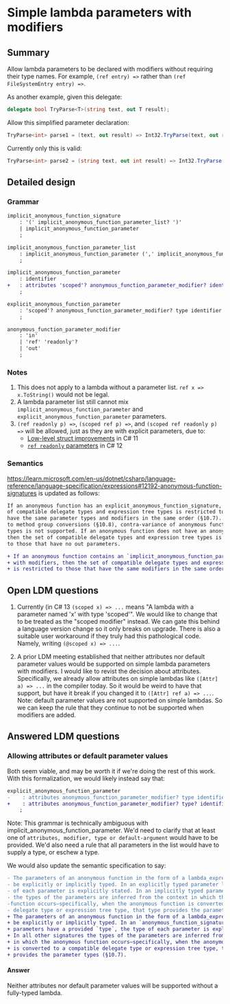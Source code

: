 # Simple lambda parameters with modifiers

## Summary

Allow lambda parameters to be declared with modifiers without requiring their type names. For example, `(ref entry) =>` rather than `(ref FileSystemEntry entry) =>`.

As another example, given this delegate:
```cs
delegate bool TryParse<T>(string text, out T result);
```

Allow this simplified parameter declaration:
```cs
TryParse<int> parse1 = (text, out result) => Int32.TryParse(text, out result);
```

Currently only this is valid:
```cs
TryParse<int> parse2 = (string text, out int result) => Int32.TryParse(text, out result);
```

## Detailed design

### Grammar

```diff
implicit_anonymous_function_signature
    : '(' implicit_anonymous_function_parameter_list? ')'
    | implicit_anonymous_function_parameter
    ;

implicit_anonymous_function_parameter_list
    : implicit_anonymous_function_parameter (',' implicit_anonymous_function_parameter)*
    ;

implicit_anonymous_function_parameter
    : identifier
+   : attributes 'scoped'? anonymous_function_parameter_modifier? identifier
    ;

explicit_anonymous_function_parameter
    : 'scoped'? anonymous_function_parameter_modifier? type identifier
    ;

anonymous_function_parameter_modifier
    : 'in'
    | 'ref' 'readonly'?
    | 'out'
    ;
```

### Notes

1. This does not apply to a lambda without a parameter list. `ref x => x.ToString()` would not be legal.
1. A lambda parameter list still cannot mix `implicit_anonymous_function_parameter` and `explicit_anonymous_function_parameter` parameters.
1. `(ref readonly p) =>`, `(scoped ref p) =>`, and `(scoped ref readonly p) =>` will be allowed, just as they are with explicit parameters, due to:
   - [Low-level struct improvements](csharp-11.0/low-level-struct-improvements.md#Syntax) in C# 11
   - [`ref readonly` parameters](csharp-12.0/ref-readonly-parameters.md#parameter-declarations) in C# 12

### Semantics

https://learn.microsoft.com/en-us/dotnet/csharp/language-reference/language-specification/expressions#12192-anonymous-function-signatures is updated as follows:

```diff
If an anonymous function has an explicit_anonymous_function_signature, then the set
of compatible delegate types and expression tree types is restricted to those that
have the same parameter types and modifiers in the same order (§10.7). In contrast 
to method group conversions (§10.8), contra-variance of anonymous function parameter 
types is not supported. If an anonymous function does not have an anonymous_function_signature, 
then the set of compatible delegate types and expression tree types is restricted 
to those that have no out parameters.

+ If an anonymous function contains an `implicit_anonymous_function_parameter_ex` 
+ with modifiers, then the set of compatible delegate types and expression tree types 
+ is restricted to those that have the same modifiers in the same order (§10.7).
```

## Open LDM questions

1. Currently (in C# 13 `(scoped x) => ...` means "A lambda with a parameter named 'x' with type 'scoped'".  We would like to change that to be treated as the "scoped modifier" instead.  We can gate this behind a language version change so it only breaks on upgrade.  There is also a suitable user workaround if they truly had this pathological code.  Namely, writing `(@scoped x) => ...`.

2. A prior LDM meeting established that neither attributes nor default parameter values would be supported on simple lambda parameters with modifiers.  I would like to revist the decision about attributes.  Specifically, we already allow attributes on simple lambdas like `([Attr] a) => ...` in the compiler today.  So it would be weird to have that support, but have it break if you changed it to `([Attr] ref a) => ...`.  Note: default parameter values are not supported on simple lambdas.  So we can keep the rule that they continue to not be supported when modifiers are added.

## Answered LDM questions

### Allowing attributes or default parameter values

Both seem viable, and may be worth it if we're doing the rest of this work.  With this formalization, we would likely instead say that:

```diff
explicit_anonymous_function_parameter
-    : attributes anonymous_function_parameter_modifier? type identifier default_argument?
+    : attributes anonymous_function_parameter_modifier? type? identifier default_argument?
    ;
```

Note: This grammar is technically ambiguous with implicit_anonymous_function_parameter.  We'd need
to clarify that at least one of `attributes, modifier, type or default-argument` would have to be provided.
We'd also need a rule that all parameters in the list would have to supply a type, or eschew a type.

We would also update the semantic specification to say:

```diff
- The parameters of an anonymous function in the form of a lambda_expression can 
- be explicitly or implicitly typed. In an explicitly typed parameter list, the type
- of each parameter is explicitly stated. In an implicitly typed parameter list, 
- the types of the parameters are inferred from the context in which the anonymous 
-function occurs—specifically, when the anonymous function is converted to a compatible
- delegate type or expression tree type, that type provides the parameter types (§10.7).
+ The parameters of an anonymous function in the form of a lambda_expression can 
+ be explicitly or implicitly typed. In an `anonymous_function_signature` whose 
+ parameters have a provided `type`, the type of each parameter is explicitly stated. 
+ In all other signatures the types of the parameters are inferred from the context 
+ in which the anonymous function occurs—specifically, when the anonymous function 
+ is converted to a compatible delegate type or expression tree type, that type 
+ provides the parameter types (§10.7).
```

#### Answer

Neither attributes nor default parameter values will be supported without a fully-typed lambda.
